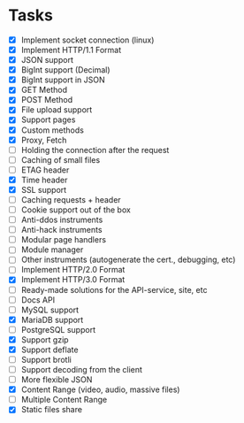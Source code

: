 # Tasks

- [x] Implement socket connection (linux)
- [x] Implement HTTP/1.1 Format
- [x] JSON support
- [x] BigInt support (Decimal)
- [x] BigInt support in JSON
- [x] GET Method
- [x] POST Method
- [x] File upload support
- [x] Support pages
- [x] Custom methods
- [x] Proxy, Fetch
- [ ] Holding the connection after the request
- [ ] Caching of small files
- [ ] ETAG header
- [x] Time header
- [x] SSL support
- [ ] Caching requests + header
- [ ] Cookie support out of the box
- [ ] Anti-ddos instruments
- [ ] Anti-hack instruments
- [ ] Modular page handlers
- [ ] Module manager
- [ ] Other instruments (autogenerate the cert., debugging, etc)
- [ ] Implement HTTP/2.0 Format
- [x] Implement HTTP/3.0 Format
- [ ] Ready-made solutions for the API-service, site, etc
- [ ] Docs API
- [ ] MySQL support
- [x] MariaDB support
- [ ] PostgreSQL support
- [x] Support gzip
- [x] Support deflate
- [ ] Support brotli
- [ ] Support decoding from the client
- [ ] More flexible JSON
- [x] Content Range (video, audio, massive files)
- [ ] Multiple Content Range
- [x] Static files share